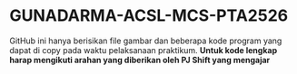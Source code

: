 # **GUNADARMA-ACSL-MCS-PTA2526**

GitHub ini hanya berisikan file gambar dan beberapa kode program yang dapat di copy pada waktu pelaksanaan praktikum. **Untuk kode lengkap harap mengikuti arahan yang diberikan oleh PJ Shift yang mengajar**
